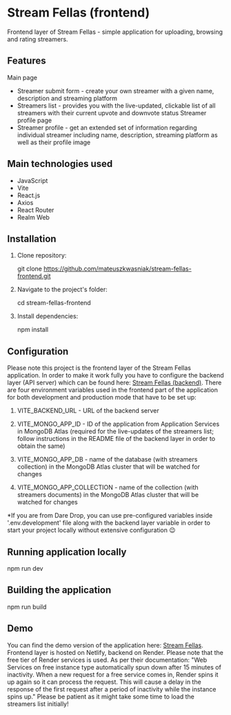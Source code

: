 # Stream Fellas (frontend)

Frontend layer of Stream Fellas - simple application for uploading, browsing and rating streamers.

## Features

Main page

- Streamer submit form - create your own streamer with a given name, description and streaming platform
- Streamers list - provides you with the live-updated, clickable list of all streamers with their current upvote and downvote status
  Streamer profile page
- Streamer profile - get an extended set of information regarding individual streamer including name, description, streaming platform as well as their profile image

## Main technologies used

- JavaScript
- Vite
- React.js
- Axios
- React Router
- Realm Web

## Installation

1. Clone repository:

   git clone https://github.com/mateuszkwasniak/stream-fellas-frontend.git

2. Navigate to the project's folder:

   cd stream-fellas-frontend

3. Install dependencies:

   npm install

## Configuration

Please note this project is the frontend layer of the Stream Fellas application. In order to make it work fully you have to configure the backend layer (API server) which can be found here: [Stream Fellas (backend)](https://github.com/mateuszkwasniak/stream-fellas-backend). There are four environment variables used in the frontend part of the application for both development and production mode that have to be set up:

1. VITE_BACKEND_URL - URL of the backend server

2. VITE_MONGO_APP_ID - ID of the application from Application Services in MongoDB Atlas (required for the live-updates of the streamers list; follow instructions in the README file of the backend layer in order to obtain the same)

3. VITE_MONGO_APP_DB - name of the database (with streamers collection) in the MongoDB Atlas cluster that will be watched for changes

4. VITE_MONGO_APP_COLLECTION - name of the collection (with streamers documents) in the MongoDB Atlas cluster that will be watched for changes

\*If you are from Dare Drop, you can use pre-configured variables inside '.env.development' file along with the backend layer variable in order to start your project locally without extensive configuration 😉

## Running application locally

npm run dev

## Building the application

npm run build

## Demo

You can find the demo version of the application here: [Stream Fellas](https://stream-fellas.netlify.app/). Frontend layer is hosted on Netlify, backend on Render.
Please note that the free tier of Render services is used. As per their documentation: "Web Services on free instance type automatically spun down after 15 minutes of inactivity. When a new request for a free service comes in, Render spins it up again so it can process the request. This will cause a delay in the response of the first request after a period of inactivity while the instance spins up." Please be patient as it might take some time to load the streamers list initially!
